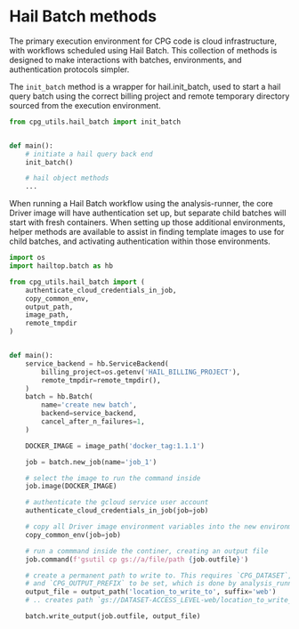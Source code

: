 # Hail Batch methods

The primary execution environment for CPG code is cloud infrastructure, with workflows
scheduled using Hail Batch. This collection of methods is designed to make interactions
with batches, environments, and authentication protocols simpler.

The `init_batch` method is a wrapper for hail.init_batch, used to start a hail query batch
using the correct billing project and remote temporary directory sourced from the execution
environment.

```python
from cpg_utils.hail_batch import init_batch


def main():
    # initiate a hail query back end
    init_batch()

    # hail object methods
    ...
```

When running a Hail Batch workflow using the analysis-runner, the core Driver image will
have authentication set up, but separate child batches will start with fresh containers.
When setting up those additional environments, helper methods are available to assist in
finding template images to use for child batches, and activating authentication within
those environments.

```python
import os
import hailtop.batch as hb

from cpg_utils.hail_batch import (
    authenticate_cloud_credentials_in_job,
    copy_common_env,
    output_path,
    image_path,
    remote_tmpdir
)


def main():
    service_backend = hb.ServiceBackend(
        billing_project=os.getenv('HAIL_BILLING_PROJECT'),
        remote_tmpdir=remote_tmpdir(),
    )
    batch = hb.Batch(
        name='create new batch',
        backend=service_backend,
        cancel_after_n_failures=1,
    )

    DOCKER_IMAGE = image_path('docker_tag:1.1.1')

    job = batch.new_job(name='job_1')

    # select the image to run the command inside
    job.image(DOCKER_IMAGE)

    # authenticate the gcloud service user account
    authenticate_cloud_credentials_in_job(job=job)

    # copy all Driver image environment variables into the new environment
    copy_common_env(job=job)

    # run a commmand inside the continer, creating an output file
    job.command(f'gsutil cp gs://a/file/path {job.outfile}')

    # create a permanent path to write to. This requires `CPG_DATASET`, `CPG_ACCESS_LEVEL`,
    # and `CPG_OUTPUT_PREFIX` to be set, which is done by analysis_runner.
    output_file = output_path('location_to_write_to', suffix='web')
    # .. creates path `gs://DATASET-ACCESS_LEVEL-web/location_to_write_to`

    batch.write_output(job.outfile, output_file)
```
